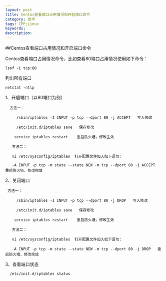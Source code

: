 ```yaml
---
layout: post
title: Centos查看端口占用情况和开启端口命令
category: 技术
tags: CPP;Linux
keywords: 
description: 
---
```


##Centos查看端口占用情况和开启端口命令

Centos查看端口占用情况命令，比如查看80端口占用情况使用如下命令：
 
	lsof -i tcp:80
 
列出所有端口
 
	netstat -ntlp
 
1、开启端口（以80端口为例）
 
      方法一：
 
         /sbin/iptables -I INPUT -p tcp --dport 80 -j ACCEPT   写入修改
 
         /etc/init.d/iptables save   保存修改
 
        service iptables restart    重启防火墙，修改生效
 
       方法二：
 
       vi /etc/sysconfig/iptables  打开配置文件加入如下语句:
 
       -A INPUT -p tcp -m state --state NEW -m tcp --dport 80 -j ACCEPT   重启防火墙，修改完成
 
 
 
2、关闭端口
 
     方法一：
 
         /sbin/iptables -I INPUT -p tcp --dport 80 -j DROP   写入修改
 
         /etc/init.d/iptables save   保存修改
 
        service iptables restart    重启防火墙，修改生效
 
       方法二：
 
       vi /etc/sysconfig/iptables  打开配置文件加入如下语句:
 
       -A INPUT -p tcp -m state --state NEW -m tcp --dport 80 -j DROP   重启防火墙，修改完成
 
 
 
3、查看端口状态
 
      /etc/init.d/iptables status